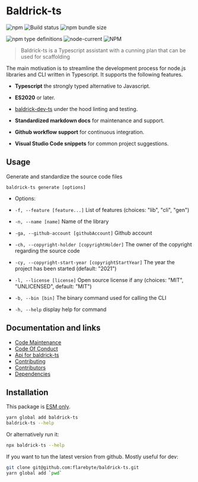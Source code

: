 # Baldrick-ts

![npm](https://img.shields.io/npm/v/baldrick-ts) ![Build
status](https://github.com/flarebyte/baldrick-ts/actions/workflows/main.yml/badge.svg)
![npm bundle size](https://img.shields.io/bundlephobia/min/baldrick-ts)

![npm type definitions](https://img.shields.io/npm/types/baldrick-ts)
![node-current](https://img.shields.io/node/v/baldrick-ts)
![NPM](https://img.shields.io/npm/l/baldrick-ts)

> Baldrick-ts is a Typescript assistant with a cunning plan that can be used
> for scaffolding

The main motivation is to streamline the development process for node.js
libraries and CLI written in Typescript. It supports the following features.

-   **Typescript** the strongly typed alternative to Javascript.

-   **ES2020** or later.

-   [baldrick-dev-ts](https://github.com/flarebyte/baldrick-dev-ts) under
    the hood linting and testing.

-   **Standardized markdown docs** for maintenance and support.

-   **Github workflow support** for continuous integration.

-   **Visual Studio Code snippets** for common project suggestions.

## Usage

Generate and standardize the source code files

`baldrick-ts generate [options]`

-   Options:

-   `-f, --feature [feature...]` List of features (choices: "lib", "cli",
    "gen")

-   `-n, --name [name]` Name of the library

-   `-ga, --github-account [githubAccount]` Github account

-   `-ch, --copyright-holder [copyrightHolder]` The owner of the copyright
    regarding the source code

-   `-cy, --copyright-start-year [copyrightStartYear]` The year the project
    has been started (default: "2021")

-   `-l, --license [license]` Open source license if any (choices: "MIT",
    "UNLICENSED", default: "MIT")

-   `-b, --bin [bin]` The binary command used for calling the CLI

-   `-h, --help` display help for command

## Documentation and links

-   [Code Maintenance](MAINTENANCE.md)
-   [Code Of Conduct](CODE_OF_CONDUCT.md)
-   [Api for baldrick-ts](API.md)
-   [Contributing](CONTRIBUTING.md)
-   [Contributors](https://github.com/flarebyte/baldrick-ts/graphs/contributors)
-   [Dependencies](https://github.com/flarebyte/baldrick-ts/network/dependencies)

## Installation

This package is [ESM
only](https://blog.sindresorhus.com/get-ready-for-esm-aa53530b3f77).

```bash
yarn global add baldrick-ts
baldrick-ts --help
```

Or alternatively run it:

```bash
npx baldrick-ts --help
```

If you want to tun the latest version from github. Mostly useful for dev:

```bash
git clone git@github.com:flarebyte/baldrick-ts.git
yarn global add `pwd`
```
